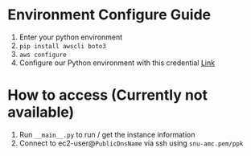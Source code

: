 # Environment Configure Guide

1. Enter your python environment
2. `pip install awscli boto3`
3. `aws configure`
4. Configure our Python environment with this credential [Link](https://drive.google.com/open?id=1N8G8dmXzKAhWX_4LjF-b_hIJaUsOoe5n)

# How to access (Currently not available)

1. Run `__main__.py` to run / get the instance information
2. Connect to ec2-user@`PublicDnsName` via ssh using `snu-amc.pem/ppk`